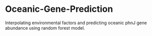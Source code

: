 # Oceanic-Gene-Prediction
Interpolating environmental factors and predicting oceanic phnJ gene abundance using random forest model.
